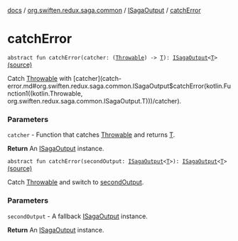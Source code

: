 [docs](../../index.md) / [org.swiften.redux.saga.common](../index.md) / [ISagaOutput](index.md) / [catchError](./catch-error.md)

# catchError

`abstract fun catchError(catcher: (`[`Throwable`](https://kotlinlang.org/api/latest/jvm/stdlib/kotlin/-throwable/index.html)`) -> `[`T`](index.md#T)`): `[`ISagaOutput`](index.md)`<`[`T`](index.md#T)`>` [(source)](https://github.com/protoman92/KotlinRedux/tree/master/common/common-saga/src/main/kotlin/org/swiften/redux/saga/common/CommonSaga.kt#L74)

Catch [Throwable](https://kotlinlang.org/api/latest/jvm/stdlib/kotlin/-throwable/index.html) with [catcher](catch-error.md#org.swiften.redux.saga.common.ISagaOutput$catchError(kotlin.Function1((kotlin.Throwable, org.swiften.redux.saga.common.ISagaOutput.T)))/catcher).

### Parameters

`catcher` - Function that catches [Throwable](https://kotlinlang.org/api/latest/jvm/stdlib/kotlin/-throwable/index.html) and returns [T](index.md#T).

**Return**
An [ISagaOutput](index.md) instance.

`abstract fun catchError(secondOutput: `[`ISagaOutput`](index.md)`<`[`T`](index.md#T)`>): `[`ISagaOutput`](index.md)`<`[`T`](index.md#T)`>` [(source)](https://github.com/protoman92/KotlinRedux/tree/master/common/common-saga/src/main/kotlin/org/swiften/redux/saga/common/CommonSaga.kt#L81)

Catch [Throwable](https://kotlinlang.org/api/latest/jvm/stdlib/kotlin/-throwable/index.html) and switch to [secondOutput](catch-error.md#org.swiften.redux.saga.common.ISagaOutput$catchError(org.swiften.redux.saga.common.ISagaOutput((org.swiften.redux.saga.common.ISagaOutput.T)))/secondOutput).

### Parameters

`secondOutput` - A fallback [ISagaOutput](index.md) instance.

**Return**
An [ISagaOutput](index.md) instance.

